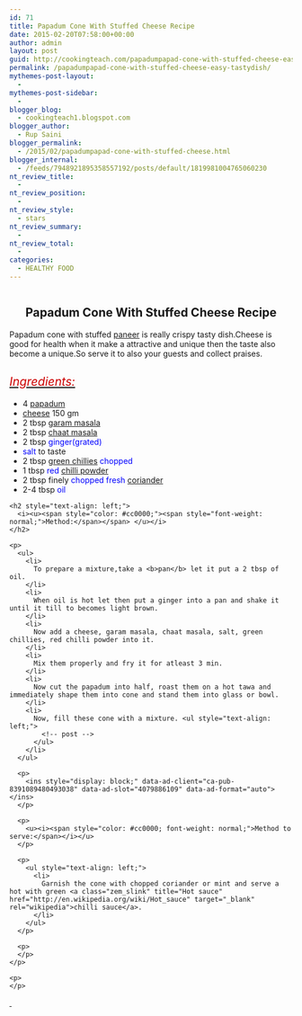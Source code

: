 ```yaml
---
id: 71
title: Papadum Cone With Stuffed Cheese Recipe
date: 2015-02-20T07:58:00+00:00
author: admin
layout: post
guid: http://cookingteach.com/papadumpapad-cone-with-stuffed-cheese-easy-tastydish/
permalink: /papadumpapad-cone-with-stuffed-cheese-easy-tastydish/
mythemes-post-layout:
  - 
mythemes-post-sidebar:
  - 
blogger_blog:
  - cookingteach1.blogspot.com
blogger_author:
  - Rup Saini
blogger_permalink:
  - /2015/02/papadumpapad-cone-with-stuffed-cheese.html
blogger_internal:
  - /feeds/7948921895358557192/posts/default/1819981004765060230
nt_review_title:
  - 
nt_review_position:
  - 
nt_review_style:
  - stars
nt_review_summary:
  - 
nt_review_total:
  - 
categories:
  - HEALTHY FOOD
---
```

<div dir="ltr" style="text-align: left;">
  <div style="clear: both; text-align: center;">
    <a style="margin-left: 1em; margin-right: 1em;" href="http://1.bp.blogspot.com/-Nbb5ZxZ-9k8/VObfL7BZOpI/AAAAAAAAAFM/EzLB0HwToh8/s1600/3.jpg"><img src="http://1.bp.blogspot.com/-Nbb5ZxZ-9k8/VObfL7BZOpI/AAAAAAAAAFM/EzLB0HwToh8/s1600/3.jpg" alt="" border="0" /></a>
  </p>
  
  <h2 style="clear: both;">
    Papadum Cone With Stuffed Cheese Recipe
  </h2>
  
  <div style="text-align: left;">
    Papadum cone with stuffed <a class="zem_slink" title="Paneer" href="http://en.wikipedia.org/wiki/Paneer" target="_blank" rel="wikipedia">paneer</a> is really crispy tasty dish.Cheese is good for health when it make a attractive and unique then the taste also become a unique.So serve it to also your guests and collect praises.
  </p>
  
  <h2 style="text-align: left;">
    <span style="font-weight: normal;"><i><u><span style="color: #cc0000;">Ingredients:</span></u></i></span>
  </h2>
  
  <p>
    <ul style="text-align: left;">
      <li>
        4 <span style="color: blue;"><a class="zem_slink" title="Papadum" href="http://en.wikipedia.org/wiki/Papadum" target="_blank" rel="wikipedia">papadum</a></span>
      </li>
      <li>
        <span style="color: blue;"><a class="zem_slink" title="Cheese" href="http://en.wikipedia.org/wiki/Cheese" target="_blank" rel="wikipedia">cheese</a></span> 150 gm
      </li>
      <li>
        2 tbsp <span style="color: blue;"><a class="zem_slink" title="Garam masala" href="http://en.wikipedia.org/wiki/Garam_masala" target="_blank" rel="wikipedia">garam masala</a></span>
      </li>
      <li>
        2 tbsp <span style="color: blue;"><a class="zem_slink" title="Chaat masala" href="http://en.wikipedia.org/wiki/Chaat_masala" target="_blank" rel="wikipedia">chaat masala</a></span>
      </li>
      <li>
        2 tbsp <span style="color: blue;">ginger(grated)</span>
      </li>
      <li>
        <span style="color: blue;">salt</span> to taste
      </li>
      <li>
        2 tbsp<span style="color: blue;"> <a class="zem_slink" title="Chili pepper" href="http://en.wikipedia.org/wiki/Chili_pepper" target="_blank" rel="wikipedia">green chillies</a> chopped</span>
      </li>
      <li>
        1 tbsp <span style="color: blue;">red <a class="zem_slink" title="Chili powder" href="http://en.wikipedia.org/wiki/Chili_powder" target="_blank" rel="wikipedia">chilli powder</a></span>
      </li>
      <li>
        2 tbsp finely <span style="color: blue;">chopped fresh <a class="zem_slink" title="Coriander" href="http://en.wikipedia.org/wiki/Coriander" target="_blank" rel="wikipedia">coriander</a></span>
      </li>
      <li>
        2-4 tbsp <span style="color: blue;">oil</span>
      </li>
    </ul>
    
    <h2 style="text-align: left;">
      <i><u><span style="color: #cc0000;"><span style="font-weight: normal;">Method:</span></span> </u></i>
    </h2>
    
    <p>
      <ul>
        <li>
          To prepare a mixture,take a <b>pan</b> let it put a 2 tbsp of oil.
        </li>
        <li>
          When oil is hot let then put a ginger into a pan and shake it until it till to becomes light brown.
        </li>
        <li>
          Now add a cheese, garam masala, chaat masala, salt, green chillies, red chilli powder into it.
        </li>
        <li>
          Mix them properly and fry it for atleast 3 min.
        </li>
        <li>
          Now cut the papadum into half, roast them on a hot tawa and immediately shape them into cone and stand them into glass or bowl.
        </li>
        <li>
          Now, fill these cone with a mixture. <ul style="text-align: left;">
            <!-- post -->
          </ul>
        </li>
      </ul>
      
      <p>
        <ins style="display: block;" data-ad-client="ca-pub-8391089480493038" data-ad-slot="4079886109" data-ad-format="auto"></ins>
      </p>
      
      <p>
        <u><i><span style="color: #cc0000; font-weight: normal;">Method to serve:</span></i></u>
      </p>
      
      <p>
        <ul style="text-align: left;">
          <li>
            Garnish the cone with chopped coriander or mint and serve a hot with green <a class="zem_slink" title="Hot sauce" href="http://en.wikipedia.org/wiki/Hot_sauce" target="_blank" rel="wikipedia">chilli sauce</a>.
          </li>
        </ul>
      </p>
      
      <p>
      </p>
    </p>
    
    <p>
    </p>
  </p>
  
  <p>
  </p>
  
  <p>
  </p>
  
  <p>
    <span style="font-weight: normal;"><i><u> </u></i></span>
  </p>
</p>